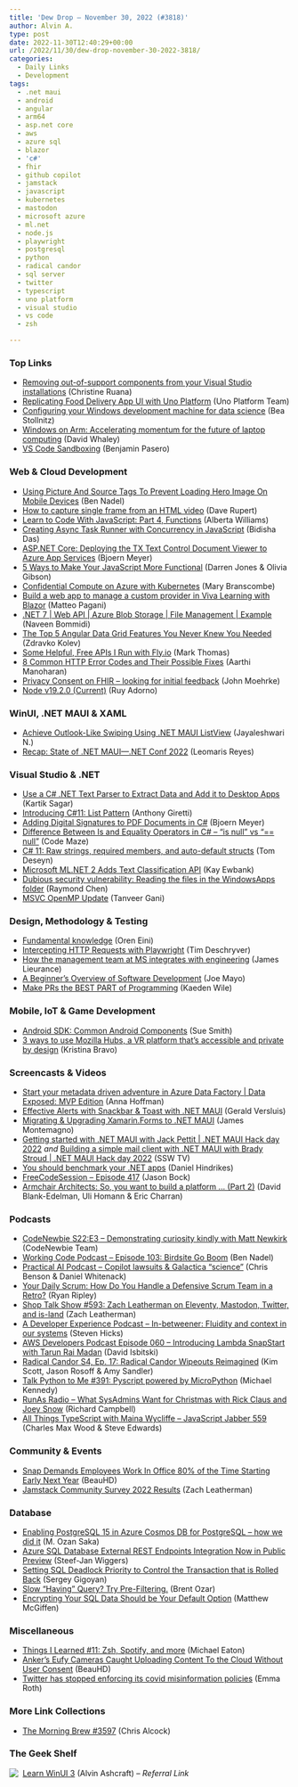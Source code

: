 ```yaml
---
title: 'Dew Drop – November 30, 2022 (#3818)'
author: Alvin A.
type: post
date: 2022-11-30T12:40:29+00:00
url: /2022/11/30/dew-drop-november-30-2022-3818/
categories:
  - Daily Links
  - Development
tags:
  - .net maui
  - android
  - angular
  - arm64
  - asp.net core
  - aws
  - azure sql
  - blazor
  - 'c#'
  - fhir
  - github copilot
  - jamstack
  - javascript
  - kubernetes
  - mastodon
  - microsoft azure
  - ml.net
  - node.js
  - playwright
  - postgresql
  - python
  - radical candor
  - sql server
  - twitter
  - typescript
  - uno platform
  - visual studio
  - vs code
  - zsh

---
```

### <a name="top"></a>Top Links

  * <a href="https://devblogs.microsoft.com/visualstudio/removing-out-of-support-components-from-your-visual-studio-installations/" target="_blank" rel="noopener">Removing out-of-support components from your Visual Studio installations</a> (Christine Ruana)
  * <a href="https://platform.uno/blog/replicating-food-delivery-app-ui-with-uno-platform/" target="_blank" rel="noopener">Replicating Food Delivery App UI with Uno Platform</a> (Uno Platform Team)
  * <a href="https://bea.stollnitz.com/blog/configure-dev-machine/" target="_blank" rel="noopener">Configuring your Windows development machine for data science</a> (Bea Stollnitz)
  * <a href="https://www.arm.com/blogs/blueprint/windows-on-arm-laptop-momentum?utm_source=linkedin&utm_medium=social&utm_content=blog&utm_campaign=na_na_na_na_na" target="_blank" rel="noopener">Windows on Arm: Accelerating momentum for the future of laptop computing</a> (David Whaley)
  * <a href="https://code.visualstudio.com/blogs/2022/11/28/vscode-sandbox" target="_blank" rel="noopener">VS Code Sandboxing</a> (Benjamin Pasero)



### <a name="web"></a>Web & Cloud Development

  * <a href="https://www.bennadel.com/blog/4360-using-picture-and-source-tags-to-prevent-loading-hero-image-on-mobile-devices.htm" target="_blank" rel="noopener">Using Picture And Source Tags To Prevent Loading Hero Image On Mobile Devices</a> (Ben Nadel)
  * <a href="https://daverupert.com/2022/11/html5-video-capture-frame-still/" target="_blank" rel="noopener">How to capture single frame from an HTML video</a> (Dave Rupert)
  * <a href="https://code.tutsplus.com/tutorials/learn-computer-science-with-javascript-part-4-functions--cms-29326" target="_blank" rel="noopener">Learn to Code With JavaScript: Part 4, Functions</a> (Alberta Williams)
  * <a href="https://dev.to/officialbidisha/creating-async-task-runner-with-concurrency-in-javascript-49j9" target="_blank" rel="noopener">Creating Async Task Runner with Concurrency in JavaScript</a> (Bidisha Das)
  * <a href="https://www.textcontrol.com/blog/2022/11/29/deploying-document-viewer-to-linux/" target="_blank" rel="noopener">ASP.NET Core: Deploying the TX Text Control Document Viewer to Azure App Services</a> (Bjoern Meyer)
  * <a href="https://www.sitepoint.com/make-javascript-functional/?utm_source=rss" target="_blank" rel="noopener">5 Ways to Make Your JavaScript More Functional</a> (Darren Jones & Olivia Gibson)
  * <a href="https://thenewstack.io/confidential-compute-on-azure-with-kubernetes/" target="_blank" rel="noopener">Confidential Compute on Azure with Kubernetes</a> (Mary Branscombe)
  * <a href="https://techcommunity.microsoft.com/t5/windows-dev-appconsult/build-a-web-app-to-manage-a-custom-provider-in-viva-learning/ba-p/3686343" target="_blank" rel="noopener">Build a web app to manage a custom provider in Viva Learning with Blazor</a> (Matteo Pagani)
  * <a href="https://www.learmoreseekmore.com/2022/11/dotnet7-webapi-azure-blob-storage-file-management-example.html" target="_blank" rel="noopener">.NET 7 | Web API | Azure Blob Storage | File Management | Example</a> (Naveen Bommidi)
  * <a href="https://www.infragistics.com/community/blogs/b/infragistics/posts/top-5-angular-data-grid-features" target="_blank" rel="noopener">The Top 5 Angular Data Grid Features You Never Knew You Needed</a> (Zdravko Kolev)
  * <a href="https://ifelse.io/2022/11/29/some-helpful-free-apis-i-run-with-fly.io/" target="_blank" rel="noopener">Some Helpful, Free APIs I Run with Fly.io</a> (Mark Thomas)
  * <a href="https://www.syncfusion.com/blogs/post/8-common-http-error-codes-and-their-possible-fixes.aspx?utm_source=alvinashcraft&utm_medium=email&utm_campaign=alvinashcraft_blog_edmnov22" target="_blank" rel="noopener">8 Common HTTP Error Codes and Their Possible Fixes</a> (Aarthi Manoharan)
  * <a href="http://healthcaresecprivacy.blogspot.com/2022/11/privacy-consent-on-fhir-looking-for.html" target="_blank" rel="noopener">Privacy Consent on FHIR &#8211; looking for initial feedback</a> (John Moehrke)
  * <a href="https://nodejs.org/en/blog/release/v19.2.0" target="_blank" rel="noopener">Node v19.2.0 (Current)</a> (Ruy Adorno)



### <a name="silverlight"></a>WinUI, .NET MAUI & XAML

  * <a href="https://www.syncfusion.com/blogs/post/achieve-outlook-like-swiping-using-net-maui-listview.aspx?utm_source=alvinashcraft&utm_medium=email&utm_campaign=alvinashcraft_blog_edmnov22" target="_blank" rel="noopener">Achieve Outlook-Like Swiping Using .NET MAUI ListView</a> (Jayaleshwari N.)
  * <a href="https://www.telerik.com/blogs/recap-state-dotnet-maui-net-conf-2022" target="_blank" rel="noopener">Recap: State of .NET MAUI—.NET Conf 2022</a> (Leomaris Reyes)



### <a name="dotnet"></a>Visual Studio & .NET

  * <a href="https://www.grapecity.com/blogs/use-a-c-sharp-net-text-parser-to-extract-data-and-add-it-to-desktop-apps" target="_blank" rel="noopener">Use a C# .NET Text Parser to Extract Data and Add it to Desktop Apps</a> (Kartik Sagar)
  * <a href="https://anthonygiretti.com/2022/11/29/introducing-c11-list-pattern/" target="_blank" rel="noopener">Introducing C#11: List Pattern</a> (Anthony Giretti)
  * <a href="https://www.textcontrol.com/blog/2022/11/29/adding-digital-signatures-to-pdf-documents-in-csharp/" target="_blank" rel="noopener">Adding Digital Signatures to PDF Documents in C#</a> (Bjoern Meyer)
  * <a href="https://code-maze.com/csharp-difference-between-isnull-and-equality-operators/" target="_blank" rel="noopener">Difference Between Is and Equality Operators in C# – “is null” vs “== null”</a> (Code Maze)
  * <a href="https://developers.redhat.com/articles/2022/11/30/c-11-raw-strings-required-members-and-auto-default-structs" target="_blank" rel="noopener">C# 11: Raw strings, required members, and auto-default structs</a> (Tom Deseyn)
  * <a href="http://i-programmer.info/news/105-artificial-intelligence/15903-microsoft-mlnet-2-adds-text-classification-api.html" target="_blank" rel="noopener">Microsoft ML.NET 2 Adds Text Classification API</a> (Kay Ewbank)
  * <a href="https://devblogs.microsoft.com/oldnewthing/20221129-00/?p=107478" target="_blank" rel="noopener">Dubious security vulnerability: Reading the files in the WindowsApps folder</a> (Raymond Chen)
  * <a href="https://devblogs.microsoft.com/cppblog/msvc-openmp-update/" target="_blank" rel="noopener">MSVC OpenMP Update</a> (Tanveer Gani)



### <a name="design"></a>Design, Methodology & Testing

  * <a href="https://ayende.com/blog/198593-A/fundamental-knowledge?Key=4c32a950-455e-418e-bae4-5110b84357e0" target="_blank" rel="noopener">Fundamental knowledge</a> (Oren Eini)
  * <a href="https://timdeschryver.dev/blog/intercepting-http-requests-with-playwright" target="_blank" rel="noopener">Intercepting HTTP Requests with Playwright</a> (Tim Deschryver)
  * <a href="https://techcommunity.microsoft.com/t5/device-management-in-microsoft/how-the-management-team-at-ms-integrates-with-engineering/ba-p/3685630" target="_blank" rel="noopener">How the management team at MS integrates with engineering</a> (James Lieurance)
  * <a href="https://joemayo.medium.com/a-beginners-overview-of-software-development-229d4861dd76?source=rss-c868a333b1d6------2" target="_blank" rel="noopener">A Beginner’s Overview of Software Development</a> (Joe Mayo)
  * <a href="https://dev.to/devsatasurion/make-prs-the-best-part-of-programming-1l95" target="_blank" rel="noopener">Make PRs the BEST PART of Programming</a> (Kaeden Wile)



### <a name="mobile"></a>Mobile, IoT & Game Development

  * <a href="https://code.tutsplus.com/tutorials/android-sdk-common-android-components--mobile-20873" target="_blank" rel="noopener">Android SDK: Common Android Components</a> (Sue Smith)
  * <a href="https://blog.mozilla.org/en/mozilla/mozilla-hubs-3d-vr-platform/" target="_blank" rel="noopener">3 ways to use Mozilla Hubs, a VR platform that’s accessible and private by design</a> (Kristina Bravo)



### <a name="videos"></a>Screencasts & Videos

  * <a href="http://www.youtube.com/watch?v=2vzTqIFVX78" target="_blank" rel="noopener">Start your metadata driven adventure in Azure Data Factory | Data Exposed: MVP Edition</a> (Anna Hoffman)
  * <a href="http://www.youtube.com/watch?v=rFJHY7YK6V4" target="_blank" rel="noopener">Effective Alerts with Snackbar & Toast with .NET MAUI</a> (Gerald Versluis)
  * <a href="https://www.youtube.com/watch?v=EXmSmv5ifkk" target="_blank" rel="noopener">Migrating & Upgrading Xamarin.Forms to .NET MAUI</a> (James Montemagno)
  * <a href="http://www.youtube.com/watch?v=JiEQffv8HvQ" target="_blank" rel="noopener">Getting started with .NET MAUI with Jack Pettit | .NET MAUI Hack day 2022</a> _and_ <a href="http://www.youtube.com/watch?v=KV7I1BDFSoQ" target="_blank" rel="noopener">Building a simple mail client with .NET MAUI with Brady Stroud | .NET MAUI Hack day 2022</a> (SSW TV)
  * <a href="http://www.youtube.com/watch?v=hVUQNmLC9hc" target="_blank" rel="noopener">You should benchmark your .NET apps</a> (Daniel Hindrikes)
  * <a href="http://www.youtube.com/watch?v=CHzlj_r5CNU" target="_blank" rel="noopener">FreeCodeSession &#8211; Episode 417</a> (Jason Bock)
  * <a href="http://www.youtube.com/watch?v=_YL8wvON0-I" target="_blank" rel="noopener">Armchair Architects: So, you want to build a platform … (Part 2)</a> (David Blank-Edelman, Uli Homann & Eric Charran)



### <a name="podcasts"></a>Podcasts

  * <a href="https://www.codenewbie.org/podcast/demonstrating-curiosity-kindly-with-matt-newkirk" target="_blank" rel="noopener">CodeNewbie S22:E3 &#8211; Demonstrating curiosity kindly with Matt Newkirk</a> (CodeNewbie Team)
  * <a href="https://www.bennadel.com/blog/4361-working-code-podcast-episode-103-birdsite-go-boom.htm" target="_blank" rel="noopener">Working Code Podcast &#8211; Episode 103: Birdsite Go Boom</a> (Ben Nadel)
  * <a href="https://changelog.com/practicalai/202" target="_blank" rel="noopener">Practical AI Podcast &#8211; Copilot lawsuits & Galactica &#8220;science&#8221;</a> (Chris Benson & Daniel Whitenack)
  * <a href="https://ryanripley.com/yds-how-do-you-handle-a-defensive-scrum-team-in-a-retro/" target="_blank" rel="noopener">Your Daily Scrum: How Do You Handle a Defensive Scrum Team in a Retro?</a> (Ryan Ripley)
  * <a href="https://www.zachleat.com/web/shoptalkshow-ep-543/" target="_blank" rel="noopener">Shop Talk Show #593: Zach Leatherman on Eleventy, Mastodon, Twitter, and is-land</a> (Zach Leatherman)
  * <a href="https://anchor.fm/a-developer-experience/episodes/In-betweener-Fluidity-and-context-in-our-systems-e1retjh?utm_source=web&utm_campaign=web-share&utm_medium=sharing&_branch_referrer=H4sIAAAAAAAAA8soKSkottLXLy7IL8lMq0zMS87IL9ItT03SSywo0MvJzMvWT9UvMvBNSk4rNc4pSwIA4xXCZDAAAAA%3D&%24web_only=true&_branch_match_id=1126304060361859930" target="_blank" rel="noopener">A Developer Experience Podcast &#8211; In-betweener: Fluidity and context in our systems</a> (Steven Hicks)
  * <a href="https://soundcloud.com/awsdevelopers/episode-060-introducing-lambda-snapstart-with-tarun-rai-madan" target="_blank" rel="noopener">AWS Developers Podcast Episode 060 &#8211; Introducing Lambda SnapStart with Tarun Rai Madan</a> (David Isbitski)
  * <a href="https://www.radicalcandor.com/podcast/radical-candor-podcast-scenarios/" target="_blank" rel="noopener">Radical Candor S4, Ep. 17: Radical Candor Wipeouts Reimagined</a> (Kim Scott, Jason Rosoff & Amy Sandler)
  * <a href="https://talkpython.fm/episodes/show/391/pyscript-powered-by-micropython" target="_blank" rel="noopener">Talk Python to Me #391: Pyscript powered by MicroPython</a> (Michael Kennedy)
  * <a href="https://runasradio.com/Shows/Show/856" target="_blank" rel="noopener">RunAs Radio &#8211; What SysAdmins Want for Christmas with Rick Claus and Joey Snow</a> (Richard Campbell)
  * <a href="https://topenddevs.com/podcasts/javascript-jabber/episodes/all-things-typescript-with-maina-wycliffe-jsj-559" target="_blank" rel="noopener">All Things TypeScript with Maina Wycliffe &#8211; JavaScript Jabber 559</a> (Charles Max Wood & Steve Edwards)



### <a name="events"></a>Community & Events

  * <a href="https://slashdot.org/story/22/11/29/2238245/snap-demands-employees-work-in-office-80-of-the-time-starting-early-next-year?utm_source=rss1.0mainlinkanon&utm_medium=feed" target="_blank" rel="noopener">Snap Demands Employees Work In Office 80% of the Time Starting Early Next Year</a> (BeauHD)
  * <a href="https://www.zachleat.com/web/jamstack-community-survey-2022/" target="_blank" rel="noopener">Jamstack Community Survey 2022 Results</a> (Zach Leatherman)



### <a name="sql"></a>Database

  * <a href="https://devblogs.microsoft.com/cosmosdb/enabling-postgresql-15-in-azure-cosmos-db-for-postgresql-how-we-did-it/" target="_blank" rel="noopener">Enabling PostgreSQL 15 in Azure Cosmos DB for PostgreSQL – how we did it</a> (M. Ozan Saka)
  * <a href="https://www.infoq.com/news/2022/11/azure-sql-rest-endpoint/?utm_campaign=infoq_content&utm_source=infoq&utm_medium=feed&utm_term=global" target="_blank" rel="noopener">Azure SQL Database External REST Endpoints Integration Now in Public Preview</a> (Steef-Jan Wiggers)
  * <a href="https://www.mssqltips.com/sqlservertip/7472/sql-deadlock-priority-roll-back-transaction/" target="_blank" rel="noopener">Setting SQL Deadlock Priority to Control the Transaction that is Rolled Back</a> (Sergey Gigoyan)
  * <a href="https://www.brentozar.com/archive/2022/11/slow-having-query-try-pre-filtering/" target="_blank" rel="noopener">Slow “Having” Query? Try Pre-Filtering.</a> (Brent Ozar)
  * <a href="https://www.sqlservercentral.com/blogs/encrypting-your-sql-data-should-be-your-default-option" target="_blank" rel="noopener">Encrypting Your SQL Data Should be Your Default Option</a> (Matthew McGiffen)



### <a name="misc"></a>Miscellaneous

  * <a href="https://samestuffdifferentday.net/2022/11/29/things-i-learned-11/" target="_blank" rel="noopener">Things I Learned #11: Zsh, Spotify, and more</a> (Michael Eaton)
  * <a href="https://yro.slashdot.org/story/22/11/29/2148250/ankers-eufy-cameras-caught-uploading-content-to-the-cloud-without-user-consent?utm_source=rss1.0mainlinkanon&utm_medium=feed" target="_blank" rel="noopener">Anker&#8217;s Eufy Cameras Caught Uploading Content To the Cloud Without User Consent</a> (BeauHD)
  * <a href="https://www.theverge.com/2022/11/29/23483836/twitter-covid-misinformation-policy-enforcement-end" target="_blank" rel="noopener">Twitter has stopped enforcing its covid misinformation policies</a> (Emma Roth)



### <a name="links"></a>More Link Collections

  * <a href="https://blog.cwa.me.uk/2022/11/30/the-morning-brew-3597/" target="_blank" rel="noopener">The Morning Brew #3597</a> (Chris Alcock)



### <a name="shelf"></a>The Geek Shelf

<p align="left">
  <a href="https://www.amazon.com/dp/1800208669/?tag=amavin-20" target="_blank" rel="noopener"><img decoding="async" align="left" style="margin: 0px 4px 0px 0px; border: 0px currentcolor; border-image: none; float: left; display: inline; background-image: none;" src="https://m.media-amazon.com/images/I/41Z9lMC71WL._SS135_.jpg" border="0" /></a>&nbsp;<a href="https://www.amazon.com/dp/1800208669/?tag=amavin-20" target="_blank" rel="noopener">Learn WinUI 3</a> (Alvin Ashcraft)<em> &#8211; Referral Link</em>
</p>
